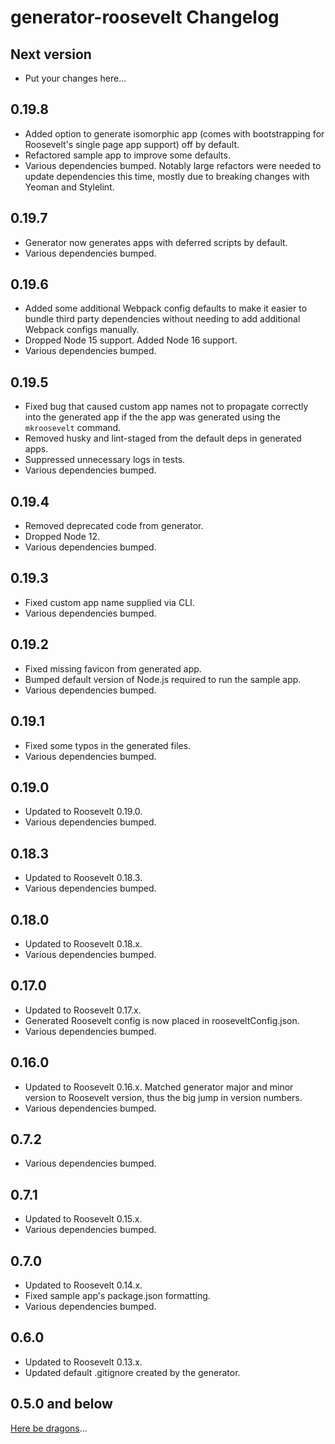 # generator-roosevelt Changelog

## Next version

- Put your changes here...

## 0.19.8

- Added option to generate isomorphic app (comes with bootstrapping for Roosevelt's single page app support) off by default.
- Refactored sample app to improve some defaults.
- Various dependencies bumped. Notably large refactors were needed to update dependencies this time, mostly due to breaking changes with Yeoman and Stylelint.

## 0.19.7

- Generator now generates apps with deferred scripts by default.
- Various dependencies bumped.

## 0.19.6

- Added some additional Webpack config defaults to make it easier to bundle third party dependencies without needing to add additional Webpack configs manually.
- Dropped Node 15 support. Added Node 16 support.
- Various dependencies bumped.

## 0.19.5

- Fixed bug that caused custom app names not to propagate correctly into the generated app if the the app was generated using the `mkroosevelt` command.
- Removed husky and lint-staged from the default deps in generated apps.
- Suppressed unnecessary logs in tests.
- Various dependencies bumped.

## 0.19.4

- Removed deprecated code from generator.
- Dropped Node 12.
- Various dependencies bumped.

## 0.19.3

- Fixed custom app name supplied via CLI.
- Various dependencies bumped.

## 0.19.2

- Fixed missing favicon from generated app.
- Bumped default version of Node.js required to run the sample app.
- Various dependencies bumped.

## 0.19.1

- Fixed some typos in the generated files.
- Various dependencies bumped.

## 0.19.0

- Updated to Roosevelt 0.19.0.
- Various dependencies bumped.

## 0.18.3

- Updated to Roosevelt 0.18.3.
- Various dependencies bumped.

## 0.18.0

- Updated to Roosevelt 0.18.x.
- Various dependencies bumped.

## 0.17.0

- Updated to Roosevelt 0.17.x.
- Generated Roosevelt config is now placed in rooseveltConfig.json.
- Various dependencies bumped.

## 0.16.0

- Updated to Roosevelt 0.16.x. Matched generator major and minor version to Roosevelt version, thus the big jump in version numbers.
- Various dependencies bumped.

## 0.7.2

- Various dependencies bumped.

## 0.7.1

- Updated to Roosevelt 0.15.x.
- Various dependencies bumped.

## 0.7.0

- Updated to Roosevelt 0.14.x.
- Fixed sample app's package.json formatting.
- Various dependencies bumped.

## 0.6.0

- Updated to Roosevelt 0.13.x.
- Updated default .gitignore created by the generator.

## 0.5.0 and below

[Here be dragons](https://en.wikipedia.org/wiki/Here_be_dragons)...
